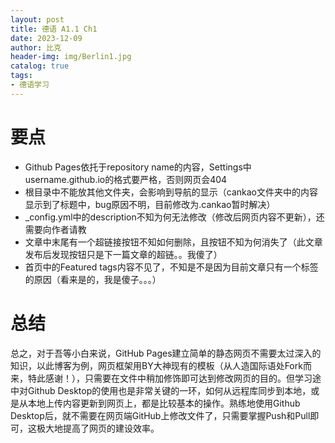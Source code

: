 ```yaml
---
layout: post
title: 德语 A1.1 Ch1
date: 2023-12-09
author: 比克
header-img: img/Berlin1.jpg
catalog: true
tags:
- 德语学习
---
```

# 要点
* Github Pages依托于repository name的内容，Settings中username.github.io的格式要严格，否则网页会404
* 根目录中不能放其他文件夹，会影响到导航的显示（cankao文件夹中的内容显示到了标题中，bug原因不明，目前修改为.cankao暂时解决）
* _config.yml中的description不知为何无法修改（修改后网页内容不更新），还需要向作者请教
* 文章中末尾有一个超链接按钮不知如何删除，且按钮不知为何消失了（此文章发布后发现按钮只是下一篇文章的超链。。我傻了）
* 首页中的Featured tags内容不见了，不知是不是因为目前文章只有一个标签的原因（看来是的，我是傻子。。。）
# 总结
总之，对于吾等小白来说，GitHub Pages建立简单的静态网页不需要太过深入的知识，以此博客为例，网页框架用BY大神现有的模板（从人造国际语处Fork而来，特此感谢！），只需要在文件中稍加修饰即可达到修改网页的目的。但学习途中对Github Desktop的使用也是非常关键的一环，如何从远程库同步到本地，或是从本地上传内容更新到网页上，都是比较基本的操作。熟练地使用Github Desktop后，就不需要在网页端GitHub上修改文件了，只需要掌握Push和Pull即可，这极大地提高了网页的建设效率。
